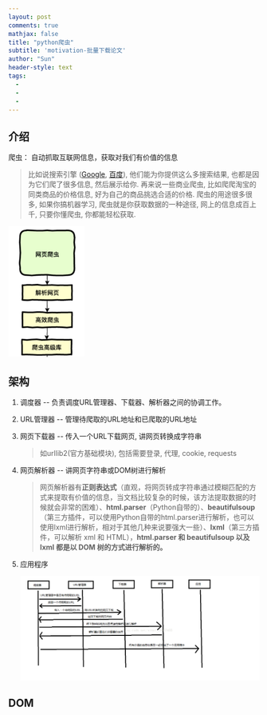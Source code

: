 ```yaml
---
layout: post
comments: true
mathjax: false
title: "python爬虫"
subtitle: 'motivation-批量下载论文'
author: "Sun"
header-style: text
tags:
  - 
  - 
  - 
---
```


## 介绍

爬虫： 自动抓取互联网信息，获取对我们有价值的信息

> 比如说搜索引擎 ([Google](https://www.google.com/), [百度](http://www.baidu.com/)), 他们能为你提供这么多搜索结果, 也都是因为它们爬了很多信息, 然后展示给你. 再来说一些商业爬虫, 比如爬爬淘宝的同类商品的价格信息, 好为自己的商品挑选合适的价格. 爬虫的用途很多很多, 如果你搞机器学习, 爬虫就是你获取数据的一种途径, 网上的信息成百上千, 只要你懂爬虫, 你都能轻松获取.

<img src="/img/in-post/20_03/1-1-0.png" alt="Why?" style="zoom:33%;" />

## 架构

1. 调度器 -- 负责调度URL管理器、下载器、解析器之间的协调工作。

2. URL管理器 -- 管理待爬取的URL地址和已爬取的URL地址

3. 网页下载器 -- 传入一个URL下载网页, 讲网页转换成字符串

   > 如urllib2(官方基础模块), 包括需要登录, 代理, cookie, requests

4. 网页解析器 -- 讲网页字符串或DOM树进行解析

   > 网页解析器有**正则表达式**（直观，将网页转成字符串通过模糊匹配的方式来提取有价值的信息，当文档比较复杂的时候，该方法提取数据的时候就会非常的困难）、**html.parser**（Python自带的）、**beautifulsoup**（第三方插件，可以使用Python自带的html.parser进行解析，也可以使用lxml进行解析，相对于其他几种来说要强大一些）、**lxml**（第三方插件，可以解析 xml 和 HTML），**html.parser 和 beautifulsoup 以及 lxml 都是以 DOM 树的方式进行解析的。**

5. 应用程序

   ![20170427113109368](/img/in-post/20_03/20170427113109368.png)

## DOM

